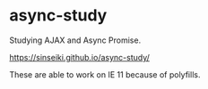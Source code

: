 # async-study
Studying AJAX and Async Promise.

https://sinseiki.github.io/async-study/

These are able to work on IE 11 because of polyfills.

